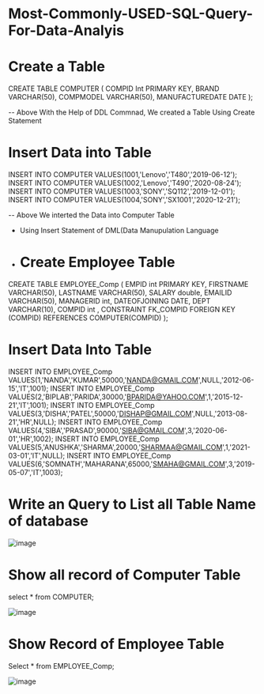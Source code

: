 # Most-Commonly-USED-SQL-Query-For-Data-Analyis

# Create a Table

CREATE TABLE COMPUTER 
(
		COMPID Int PRIMARY KEY,
		BRAND VARCHAR(50),
		COMPMODEL VARCHAR(50),
		MANUFACTUREDATE DATE
);

-- Above With the Help of DDL Commnad, We created a Table Using Create Statement

# Insert Data into Table

INSERT INTO COMPUTER VALUES(1001,'Lenovo','T480','2019-06-12');
INSERT INTO COMPUTER VALUES(1002,'Lenovo','T490','2020-08-24');
INSERT INTO COMPUTER VALUES(1003,'SONY','SQ112','2019-12-01');
INSERT INTO COMPUTER VALUES(1004,'SONY','SX1001','2020-12-21');

-- Above We interted the Data into Computer Table
- Using Insert Statement of DML(Data Manupulation Language

- # Create Employee Table

CREATE TABLE EMPLOYEE_Comp
(
		EMPID int PRIMARY KEY,
		FIRSTNAME VARCHAR(50),
		LASTNAME VARCHAR(50),
		SALARY double,
		EMAILID VARCHAR(50),
		MANAGERID int,
		DATEOFJOINING DATE,
		DEPT VARCHAR(10),
		COMPID int ,
		CONSTRAINT FK_COMPID FOREIGN KEY (COMPID) REFERENCES COMPUTER(COMPID)
);

# Insert Data Into Table

INSERT INTO EMPLOYEE_Comp VALUES(1,'NANDA','KUMAR',50000,'NANDA@GMAIL.COM',NULL,'2012-06-15','IT',1001);
INSERT INTO EMPLOYEE_Comp VALUES(2,'BIPLAB','PARIDA',30000,'BPARIDA@YAHOO.COM',1,'2015-12-21','IT',1001);
INSERT INTO EMPLOYEE_Comp VALUES(3,'DISHA','PATEL',50000,'DISHAP@GMAIL.COM',NULL,'2013-08-21','HR',NULL);
INSERT INTO EMPLOYEE_Comp VALUES(4,'SIBA','PRASAD',90000,'SIBA@GMAIL.COM',3,'2020-06-01','HR',1002);
INSERT INTO EMPLOYEE_Comp VALUES(5,'ANUSHKA','SHARMA',20000,'SHARMAA@GMAIL.COM',1,'2021-03-01','IT',NULL);
INSERT INTO EMPLOYEE_Comp VALUES(6,'SOMNATH','MAHARANA',65000,'SMAHA@GMAIL.COM',3,'2019-05-07','IT',1003);

# Write an Query to List all Table Name of database

![image](https://github.com/Official-Vivek-Singh/Most-Commonly-USED-SQL-Query-For-Data-Analyis/assets/129989230/7f529519-f38a-4dcd-bd82-a2f56abd91bd)

# Show all record of Computer Table

select * from COMPUTER;

![image](https://github.com/Official-Vivek-Singh/Most-Commonly-USED-SQL-Query-For-Data-Analyis/assets/129989230/7b878379-bb0f-49fd-bc61-9749db1ded6f)

# Show Record of Employee Table

Select * from EMPLOYEE_Comp;

![image](https://github.com/Official-Vivek-Singh/Most-Commonly-USED-SQL-Query-For-Data-Analyis/assets/129989230/4ea00f2c-abb0-4091-b0f1-dfcfb417a71e)



